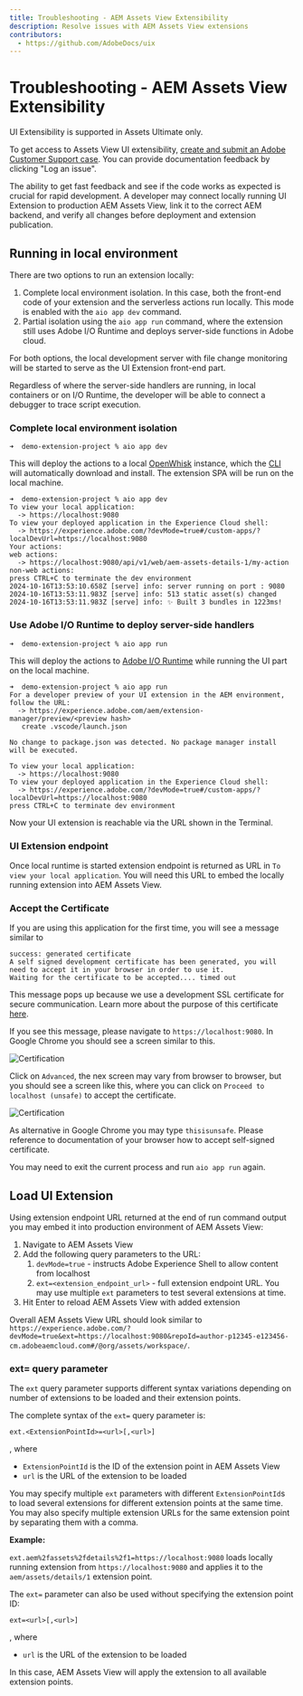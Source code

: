 ```yaml
---
title: Troubleshooting - AEM Assets View Extensibility
description: Resolve issues with AEM Assets View extensions
contributors:
  - https://github.com/AdobeDocs/uix
---
```

# Troubleshooting - AEM Assets View Extensibility
<InlineAlert variant="info" slots="text" />

UI Extensibility is supported in Assets Ultimate only.

<InlineAlert variant="info" slots="text" />

To get access to Assets View UI extensibility,
[create and submit an Adobe Customer Support case](https://helpx.adobe.com/enterprise/using/support-for-experience-cloud.html).
You can provide documentation feedback by clicking "Log an issue".

The ability to get fast feedback and see if the code works as expected is crucial for rapid development. A developer 
may connect locally running UI Extension to production AEM Assets View, link it to the correct AEM backend, 
and verify all changes before deployment and extension publication.

## Running in local environment

There are two options to run an extension locally:
1. Complete local environment isolation. In this case, both the front-end code of your extension and the serverless actions 
run locally. This mode is enabled with the `aio app dev` command.
2. Partial isolation using the `aio app run` command, where the extension still uses Adobe I/O Runtime and deploys server-side functions in Adobe cloud.

For both options, the local development server with file change monitoring will be started to serve as the UI Extension front-end part.

Regardless of where the server-side handlers are running, in local containers or on I/O Runtime, the developer will be able to connect a debugger to trace script execution. 

### Complete local environment isolation
```shell
➜  demo-extension-project % aio app dev
```

This will deploy the actions to a local [OpenWhisk](https://openwhisk.apache.org/) instance, which the [CLI](https://github.com/adobe/aio-cli) 
will automatically download and install. The extension SPA will be run on the local machine.

```shell
➜  demo-extension-project % aio app dev
To view your local application:
  -> https://localhost:9080
To view your deployed application in the Experience Cloud shell:
  -> https://experience.adobe.com/?devMode=true#/custom-apps/?localDevUrl=https://localhost:9080
Your actions:
web actions:
  -> https://localhost:9080/api/v1/web/aem-assets-details-1/my-action
non-web actions:
press CTRL+C to terminate the dev environment
2024-10-16T13:53:10.658Z [serve] info: server running on port : 9080
2024-10-16T13:53:11.983Z [serve] info: 513 static asset(s) changed
2024-10-16T13:53:11.983Z [serve] info: ✨ Built 3 bundles in 1223ms!
```

### Use Adobe I/O Runtime to deploy server-side handlers
```shell
➜  demo-extension-project % aio app run
```

This will deploy the actions to [Adobe I/O Runtime](/apis/experienceplatform/runtime) while running the UI part on the local machine. 

```shell
➜  demo-extension-project % aio app run
For a developer preview of your UI extension in the AEM environment, follow the URL:
  -> https://experience.adobe.com/aem/extension-manager/preview/<preview hash>
   create .vscode/launch.json

No change to package.json was detected. No package manager install will be executed.

To view your local application:
  -> https://localhost:9080
To view your deployed application in the Experience Cloud shell:
  -> https://experience.adobe.com/?devMode=true#/custom-apps/?localDevUrl=https://localhost:9080
press CTRL+C to terminate dev environment
```

Now your UI extension is reachable via the URL shown in the Terminal. 

### UI Extension endpoint

Once local runtime is started extension endpoint is returned as URL in `To view your local application`. 
You will need this URL to embed the locally running extension into AEM Assets View.

### Accept the Certificate

If you are using this application for the first time, you will see a message similar to

```shell
success: generated certificate
A self signed development certificate has been generated, you will need to accept it in your browser in order to use it.
Waiting for the certificate to be accepted.... timed out
```

This message pops up because we use a development SSL certificate for secure communication. Learn more about the purpose of this certificate [here](https://letsencrypt.org/docs/certificates-for-localhost/).

If you see this message, please navigate to `https://localhost:9080`. In Google Chrome you should see a screen similar to this.

![Certification](cert-1.png)

Click on `Advanced`, the nex screen may vary from browser to browser, but you should see a screen like this, where you can click on `Proceed to localhost (unsafe)` to accept the certificate.

![Certification](cert-2.png)

As alternative in Google Chrome you may type `thisisunsafe`. Please reference to documentation of your browser how to accept self-signed certificate.

You may need to exit the current process and run `aio app run` again.

## Load UI Extension

Using extension endpoint URL returned at the end of run command output you may embed it into production environment of AEM Assets View:

1. Navigate to AEM Assets View
2. Add the following query parameters to the URL:
    1. `devMode=true` - instructs Adobe Experience Shell to allow content from localhost
    2. `ext=<extension_endpoint_url>` - full extension endpoint URL. You may use multiple `ext` parameters to test several extensions at time.
3. Hit Enter to reload AEM Assets View with added extension

Overall AEM Assets View URL should look similar to `https://experience.adobe.com/?devMode=true&ext=https://localhost:9080&repoId=author-p12345-e123456-cm.adobeaemcloud.com#/@org/assets/workspace/`.

### ext= query parameter

The `ext` query parameter supports different syntax variations depending on number of extensions to be loaded and 
their extension points.

The complete syntax of the `ext=` query parameter is:

```
ext.<ExtensionPointId>=<url>[,<url>]
```
, where
- `ExtensionPointId` is the ID of the extension point in AEM Assets View
- `url` is the URL of the extension to be loaded

You may specify multiple `ext` parameters with different `ExtensionPointId`s to load several extensions
for different extension points at the same time. You may also specify multiple extension URLs 
for the same extension point by separating them with a comma.

**Example:**

`ext.aem%2fassets%2fdetails%2f1=https://localhost:9080` loads locally running extension from `https://localhost:9080` 
and applies it to the `aem/assets/details/1` extension point.  

The `ext=` parameter can also be used without specifying the extension point ID:
```
ext=<url>[,<url>]
```
, where
- `url` is the URL of the extension to be loaded

In this case, AEM Assets View will apply the extension to all available extension points.
